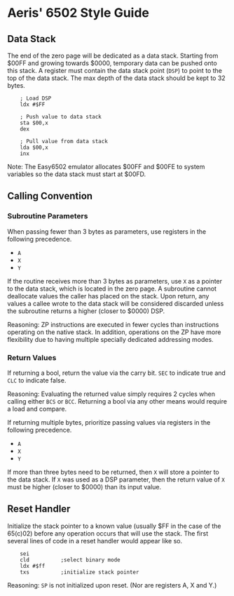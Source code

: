 # Aeris' 6502 Style Guide

## Data Stack

The end of the zero page will be dedicated as a data stack. Starting from $00FF 
and growing towards $0000, temporary data can be pushed onto this stack. A 
register must contain the data stack point (`DSP`) to point to the top of the 
data stack. The max depth of the data stack should be kept to 32 bytes.

```
    ; Load DSP
    ldx #$FF 

    ; Push value to data stack
    sta $00,x
    dex

    ; Pull value from data stack
    lda $00,x
    inx
```

Note: The Easy6502 emulator allocates $00FF and $00FE to system variables so the
data stack must start at $00FD.

## Calling Convention

### Subroutine Parameters 
When passing fewer than 3 bytes as parameters, use registers in the following 
precedence.
* `A`
* `X`
* `Y`

If the routine receives more than 3 bytes as parameters, use `X` as a pointer to
the data stack, which is located in the zero page. A subroutine cannot 
deallocate values the caller has placed on the stack. Upon return, any values a 
callee wrote to the data stack will be considered discarded unless the 
subroutine returns a higher (closer to $0000) DSP.

Reasoning: ZP instructions are executed in fewer cycles than instructions 
operating on the native stack. In addition, operations on the ZP have more 
flexibility due to having multiple specially dedicated addressing modes. 

### Return Values

If returning a bool, return the value via the carry bit. `SEC` to indicate true 
and `CLC` to indicate false.

Reasoning: Evaluating the returned value simply requires 2 cycles when calling 
either `BCS` or `BCC`. Returning a bool via any other means would require a load 
and compare. 

If returning multiple bytes, prioritize passing values via registers in the 
following precedence.
* `A`
* `X`
* `Y`

If more than three bytes need to be returned, then `X` will store a pointer to
the data stack. If `X` was used as a DSP parameter, then the return value of `X`
must be higher (closer to $0000) than its input value.

## Reset Handler

Initialize the stack pointer to a known value (usually $FF in the case of the 
65(c)02) before any operation occurs that will use the stack. The first several 
lines of code in a reset handler would appear like so.

```
    sei             
    cld          ;select binary mode
    ldx #$ff
    txs          ;initialize stack pointer
```

Reasoning: `SP` is not initialized upon reset. (Nor are registers A, X and Y.)
